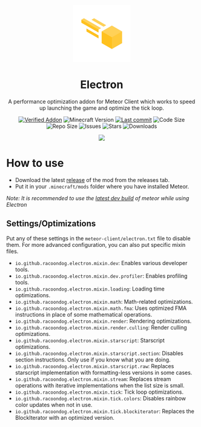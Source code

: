 <div align="center">
  <!-- Logo and Title -->
  <img src="/src/main/resources/assets/electron/icon.png" alt="logo" width="30%"/>
  <h1>Electron</h1>
  <p>A performance optimization addon for Meteor Client which works to speed up launching the game and optimize the tick loop.</p>

  <!-- Fancy badges -->
<a href="https://anticope.ml/pages/MeteorAddons.html"><img src="https://img.shields.io/badge/Verified%20Addon-Yes-yellow" alt="Verified Addon"></a>
<img src="https://img.shields.io/badge/Minecraft%20Version-1.19.2-yellow" alt="Minecraft Version">
<a href="https://github.com/RacoonDog/Electron/commits/main"><img src="https://img.shields.io/github/last-commit/RacoonDog/Electron?logo=github&color=yellow" alt="Last commit"></a>
<img src="https://img.shields.io/github/languages/code-size/RacoonDog/Electron?color=yellow" alt="Code Size">
<img src="https://img.shields.io/github/repo-size/RacoonDog/Electron?color=yellow" alt="Repo Size">
<img src="https://img.shields.io/github/issues/RacoonDog/Electron?color=yellow" alt="Issues">
<img src="https://img.shields.io/github/stars/RacoonDog/Electron?color=yellow" alt="Stars">
<img src="https://img.shields.io/github/downloads/RacoonDog/Electron/total?color=yellow" alt="Downloads">

<a href="https://discord.gg/4RBmBCFSTc"><img src="https://invidget.switchblade.xyz/4RBmBCFSTc"></a>
</div>

# How to use
- Download the latest [release](/../../releases) of the mod from the releases tab.
- Put it in your `.minecraft/mods` folder where you have installed Meteor.

*Note: It is recommended to use the [latest dev build](https://meteorclient.com/download?devBuild=latest) of meteor while using Electron*

## Settings/Optimizations

Put any of these settings in the `meteor-client/electron.txt` file to disable them.
For more advanced configuration, you can also put specific mixin files.
- `io.github.racoondog.electron.mixin.dev`: Enables various developer tools.
- `io.github.racoondog.electron.mixin.dev.profiler`: Enables profiling tools.
- `io.github.racoondog.electron.mixin.loading`: Loading time optimizations.
- `io.github.racoondog.electron.mixin.math`: Math-related optimizations.
- `io.github.racoondog.electron.mixin.math.fma`: Uses optimized FMA instructions in place of some mathematical operations.
- `io.github.racoondog.electron.mixin.render`: Rendering optimizations.
- `io.github.racoondog.electron.mixin.render.culling`: Render culling optimizations.
- `io.github.racoondog.electron.mixin.starscript`: Starscript optimizations.
- `io.github.racoondog.electron.mixin.starscript.section`: Disables section instructions. Only use if you know what you are doing.
- `io.github.racoondog.electron.mixin.starscript.raw`: Replaces starscript implementation with formatting-less versions in some cases.
- `io.github.racoondog.electron.mixin.stream`: Replaces stream operations with iterative implementations when the list size is small.
- `io.github.racoondog.electron.mixin.tick`: Tick loop optimizations.
- `io.github.racoondog.electron.mixin.tick.colors`: Disables rainbow color updates when not in use.
- `io.github.racoondog.electron.mixin.tick.blockiterator`: Replaces the BlockIterator with an optimized version.
